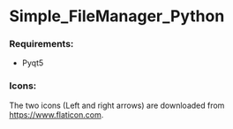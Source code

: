 # Simple_FileManager_Python

### Requirements:
  * Pyqt5 


### Icons:
  The two icons (Left and right arrows) are downloaded from https://www.flaticon.com.
